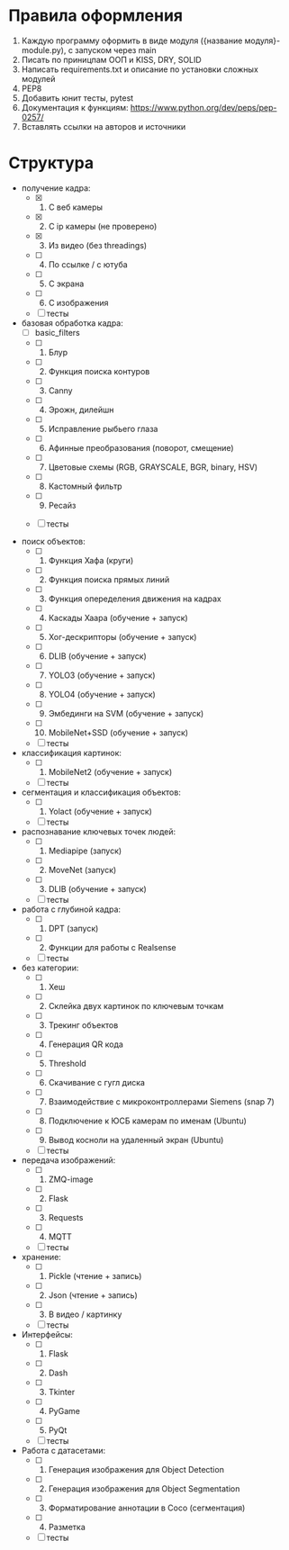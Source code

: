 # Правила оформления
1) Каждую программу оформить в виде модуля ({название модуля}-module.py), с запуском через main
2) Писать по приницпам ООП и KISS, DRY, SOLID
3) Написать requirements.txt и описание по установки сложных модулей
4) PEP8
5) Добавить юнит тесты, pytest
6) Документация к функциям: https://www.python.org/dev/peps/pep-0257/
7) Вставлять ссылки на авторов и источники

# Структура
- получение кадра:
  - [x] 1) С веб камеры
  - [x] 2) С ip камеры (не проверено)
  - [x] 3) Из видео (без threadings)
  - [ ] 4) По ссылке / с ютуба
  - [ ] 5) С экрана
  - [ ] 6) С изображения
  - [ ] тесты

- базовая обработка кадра:
	+ [ ] basic_filters
  	- [ ] 1) Блур
  	- [ ] 2) Функция поиска контуров
  	- [ ] 3) Canny
  	- [ ] 4) Эрожн, дилейшн

  - [ ] 5) Исправление рыбьего глаза
  - [ ] 6) Афинные преобразования (поворот, смещение)
  - [ ] 7) Цветовые схемы (RGB, GRAYSCALE, BGR, binary, HSV)
  - [ ] 8) Кастомный фильтр
  - [ ] 9) Ресайз
  - [ ] тесты

- поиск объектов:
  - [ ] 1) Функция Хафа (круги)
  - [ ] 2) Функция поиска прямых линий
  - [ ] 3) Функция опеределения движения на кадрах
  - [ ] 4) Каскады Хаара (обучение + запуск)
  - [ ] 5) Хог-дескрипторы (обучение + запуск)
  - [ ] 6) DLIB (обучение + запуск)
  - [ ] 7) YOLO3 (обучение + запуск)
  - [ ] 8) YOLO4 (обучение + запуск)
  - [ ] 9) Эмбединги на SVM (обучение + запуск)
  - [ ] 10) MobileNet+SSD (обучение + запуск)
  - [ ] тесты

- классификация картинок:
  - [ ] 1) MobileNet2 (обучение + запуск)
  - [ ] тесты

- сегментация и классификация объектов:
  - [ ] 1) Yolact (обучение + запуск)
  - [ ] тесты

- распознавание ключевых точек людей:
  - [ ] 1) Mediapipe (запуск)
  - [ ] 2) MoveNet (запуск)
  - [ ] 3) DLIB (обучение + запуск)
  - [ ] тесты

- работа с глубиной кадра:
  - [ ] 1) DPT (запуск)
  - [ ] 2) Функции для работы  с Realsense
  - [ ] тесты

- без категории:
  - [ ] 1) Хеш
  - [ ] 2) Склейка двух картинок по ключевым точкам
  - [ ] 3) Трекинг объектов
  - [ ] 4) Генерация QR кода
  - [ ] 5) Threshold
  - [ ] 6) Скачивание с гугл диска
  - [ ] 7) Взаимодействие с микроконтроллерами Siemens (snap 7)
  - [ ] 8) Подключение к ЮСБ камерам по именам (Ubuntu)
  - [ ] 9) Вывод косноли на удаленный экран (Ubuntu)
  - [ ] тесты

- передача изображений:
  - [ ] 1) ZMQ-image
  - [ ] 2) Flask
  - [ ] 3) Requests
  - [ ] 4) MQTT
  - [ ] тесты

- хранение: 
  - [ ] 1) Pickle (чтение + запись)
  - [ ] 2) Json (чтение + запись)
  - [ ] 3) В видео / картинку
  - [ ] тесты

- Интерфейсы:
  - [ ] 1) Flask
  - [ ] 2) Dash
  - [ ] 3) Tkinter
  - [ ] 4) PyGame
  - [ ] 5) PyQt
  - [ ] тесты

- Работа с датасетами:
  - [ ] 1) Генерация изображения для Object Detection
  - [ ] 2) Генерация изображения для Object Segmentation 
  - [ ] 3) Форматирование аннотации в Coco (сегментация)
  - [ ] 4) Разметка
  - [ ] тесты
